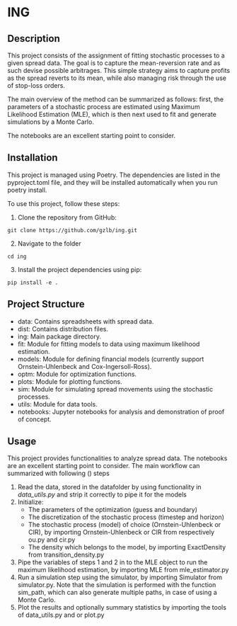 # ING 

## Description

This project consists of the assignment of fitting stochastic processes to a given spread data. The goal is to capture the mean-reversion rate and as such devise possible arbitrages. This simple strategy aims to capture profits as the spread reverts to its mean, while also managing risk through the use of stop-loss orders.  

The main overview of the method can be summarized as follows: first, the parameters of a stochastic process are estimated using Maximum Likelihood Estimation (MLE), which is then next used to fit and generate simulations by a Monte Carlo. 

The notebooks are an excellent starting point to consider. 

## Installation 

This project is managed using Poetry. The dependencies are listed in the pyproject.toml file, and they will be installed automatically when you run poetry install.

To use this project, follow these steps:

1. Clone the repository from GitHub:

```
git clone https://github.com/gzlb/ing.git
```

2. Navigate to the folder 
```
cd ing 
```

3. Install the project dependencies using pip:
```
pip install -e . 
```

## Project Structure 

- data: Contains spreadsheets with spread data.
- dist: Contains distribution files.
- ing: Main package directory.
- fit: Module for fitting models to data using maximum likelihood estimation.
- models: Module for defining financial models (currently support Ornstein-Uhlenbeck and Cox-Ingersoll-Ross).
- optm: Module for optimization functions.
- plots: Module for plotting functions.
- sim: Module for simulating spread movements using the stochastic processes.
- utils: Module for data tools.
- notebooks: Jupyter notebooks for analysis and demonstration of proof of concept.

## Usage
This project provides functionalities to analyze spread data. The notebooks are an excellent starting point to consider. The main workflow can summarized with following () steps

1. Read the data, stored in the datafolder by using functionality in *data_utils.py* and strip it correctly to pipe it for the models
2. Initialize: 
    * The parameters of the optimization (guess and boundary)
    * The discretization of the stochastic process (timestep and horizon) 
    * The stochastic process (model) of choice (Ornstein-Uhlenbeck or CIR), by importing Ornstein-Uhlenbeck or CIR from respectively ou.py and cir.py 
    * The density which belongs to the model, by importing ExactDensity from transition_density.py 
3. Pipe the variables of steps 1 and 2 in to the MLE object to run the maximum likelihood estimation, by importing MLE from mle_estimator.py  
4. Run a simulation step using the simulator, by importing Simulator from simulator.py. Note that the simulation is performed with the function sim_path, which can also generate multiple paths, in case of using a Monte Carlo.   
5. Plot the results and optionally summary statistics by importing the tools of data_utils.py and or plot.py 


